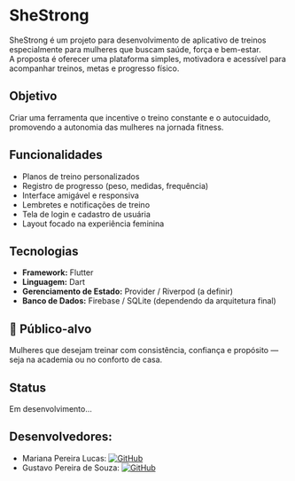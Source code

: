 # SheStrong

SheStrong é um projeto para desenvolvimento de aplicativo de treinos especialmente para mulheres que buscam saúde, força e bem-estar.  
A proposta é oferecer uma plataforma simples, motivadora e acessível para acompanhar treinos, metas e progresso físico.

## Objetivo
Criar uma ferramenta que incentive o treino constante e o autocuidado, promovendo a autonomia das mulheres na jornada fitness.

## Funcionalidades
- Planos de treino personalizados  
- Registro de progresso (peso, medidas, frequência)  
- Interface amigável e responsiva  
- Lembretes e notificações de treino  
- Tela de login e cadastro de usuária  
- Layout focado na experiência feminina  

## Tecnologias
- **Framework:** Flutter  
- **Linguagem:** Dart  
- **Gerenciamento de Estado:** Provider / Riverpod (a definir)  
- **Banco de Dados:** Firebase / SQLite (dependendo da arquitetura final)  

## 💜 Público-alvo
Mulheres que desejam treinar com consistência, confiança e propósito — seja na academia ou no conforto de casa.

## Status
Em desenvolvimento...

## Desenvolvedores:
- Mariana Pereira Lucas: [![GitHub](https://img.shields.io/badge/GitHub-%2312100E.svg?logo=github&logoColor=white)](https://github.com/yodinhabanana)
- Gustavo Pereira de Souza: [![GitHub](https://img.shields.io/badge/GitHub-%2312100E.svg?logo=github&logoColor=white)](https://github.com/gustavodeque)
